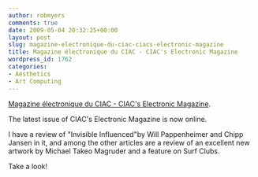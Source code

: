 ```yaml
---
author: robmyers
comments: true
date: 2009-05-04 20:32:25+00:00
layout: post
slug: magazine-electronique-du-ciac-ciacs-electronic-magazine
title: Magazine électronique du CIAC - CIAC's Electronic Magazine
wordpress_id: 1762
categories:
- Aesthetics
- Art Computing
---
```


[Magazine électronique du CIAC - CIAC's Electronic Magazine](http://www.ciac.ca/magazine/).  
  
The latest issue of CIAC's Electronic Magazine is now online.  
  
I have a review of "Invisible Influenced"by Will Pappenheimer and Chipp Jansen in it, and among the other articles are a review of an excellent new artwork by Michael Takeo Magruder and a feature on Surf Clubs.  
  
Take a look!

